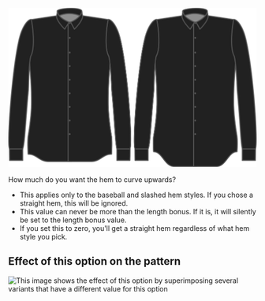 ![Hem curve](hemcurve.svg)

How much do you want the hem to curve upwards?

<Note>

*   This applies only to the baseball and slashed hem styles. If you chose a straight hem, this will be ignored.
*   This value can never be more than the length bonus. If it is, it will silently be set to the length bonus value.
*   If you set this to zero, you'll get a straight hem regardless of what hem style you pick.

</Note>

## Effect of this option on the pattern

![This image shows the effect of this option by superimposing several variants that have a different value for this option](simon\_hemcurve\_sample.svg "Effect of this option on the pattern")
